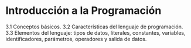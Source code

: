 # Introducción a la Programación

3.1 Conceptos básicos.
3.2 Características del lenguaje de programación.
3.3 Elementos del lenguaje: tipos de datos, literales, constantes, variables, identificadores, parámetros, operadores y salida de datos.